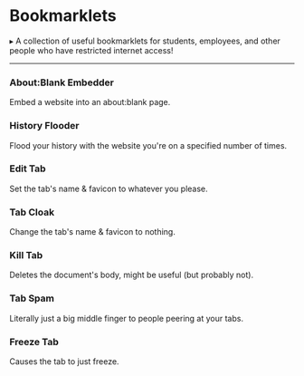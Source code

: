 # Bookmarklets
▸ A collection of useful bookmarklets for students, employees, and other people who have restricted internet access!

---
### About:Blank Embedder
Embed a website into an about:blank page.
### History Flooder
Flood your history with the website you're on a specified number of times.
### Edit Tab
Set the tab's name & favicon to whatever you please.
### Tab Cloak
Change the tab's name & favicon to nothing.
### Kill Tab
Deletes the document's body, might be useful (but probably not).
### Tab Spam
Literally just a big middle finger to people peering at your tabs.
### Freeze Tab
Causes the tab to just freeze.

